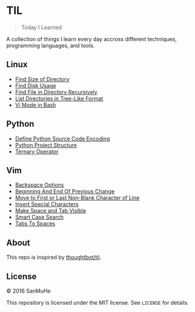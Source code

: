 # TIL

> Today I Learned 

A collection of things I learn every day accross different techniques, programming languages, and tools.

## Linux
- [Find Size of Directory](linux/find-directory-size.md)
- [Find Disk Usage](linux/find-disk-usage.md)
- [Find File in Directory Recursively](linux/find-file-in-directory-recursively.md)
- [List Directories in Tree-Like Format](linux/list-directories-in-tree-like-format.md)
- [Vi Mode in Bash](linux/vi-mode-in-bash.md)

## Python
- [Define Python Source Code Encoding](python/define-python-source-code-encoding.md)
- [Python Project Structure](python/python-project-structure.md)
- [Ternary Operator](python/ternary-operator.md)

## Vim
- [Backspace Options](vim/backspace-options.md)
- [Beginning And End Of Previous Change](vim/beginning-and-end-of-previous-change.md)
- [Move to First or Last Non-Blank Character of Line](vim/first-last-non-blank-character-of-line.md)
- [Insert Special Characters](vim/insert-special-characters.md)
- [Make Space and Tab Visible](vim/make-space-and-tab-visible.md)
- [Smart Case Search](vim/smart-case-search.md)
- [Tabs To Spaces](vim/tabs-to-spaces.md)

## About

This repo is inspired by [thoughtbot/til](https://github.com/thoughtbot/til).

## License

&copy; 2016 SanMuHe

This repository is licensed under the MIT license. See `LICENSE` for details.
